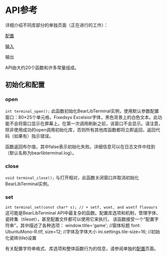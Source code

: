 # API参考
详细介绍不同库部分的单独页面（正在进行的工作）：

[配置](http://foo.wyrd.name/en:bearlibterminal:reference:configuration)

[输入](http://foo.wyrd.name/en:bearlibterminal:reference:input)

输出

API由大约20个函数和许多常量组成。

## 初始化和配置

### open
`int terminal_open();`
此函数初始化BearLibTerminal实例，使用默认参数配置窗口：80×25个单元格，Fixedsys Excelsior字体，黑色背景上的白色文本。此功能不会将窗口显示在屏幕上。在第一次调用刷新之前，该窗口不会显示。请注意，除非使用成功的open调用初始化库，否则所有其他库函数都将立即返回，返回代码（如果有）指示错误。

函数返回布尔值，其中false表示初始化失败。详细信息可以在日志文件中找到（默认名称为bearlibterminal.log）。

### close
`void terminal_close();`
与打开相对，此函数关闭窗口并取消初始化BearLibTerminal实例。

### set
`int terminal_set(const char* s); // + setf, wset, and wsetf flavours`
这可能是BearLibTerminal API中最复杂的函数。配置库选项和机制，管理字体、瓷砖集（tileset），甚至配置文件都可以使用它来执行。
该函数接受一个“配置字符串”，其中描述了各种选项：
window.title='game'; //窗体标题
font: UbuntuMono-R.ttf, size=12;  //字体及字体大小
ini.settings.tile-size=16; //初始化瓷砖(tile)设置

有关配置字符串格式、库选项和整体函数行为的信息，请参阅单独的[配置](http://foo.wyrd.name/en:bearlibterminal:reference:configuration)页面。
